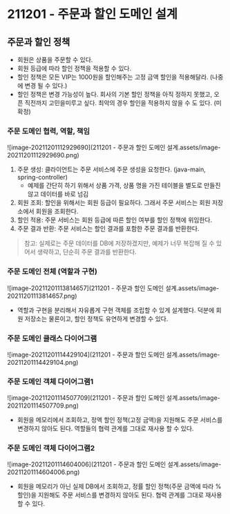 # 211201 - 주문과 할인 도메인 설계



## 주문과 할인 정책

- 회원은 상품을 주문할 수 있다.
- 회원 등급에 따라 할인 정책을 적용할 수 있다.
- 할인 정책은 모든 VIP는 1000원을 할인해주는 고정 금액 할인을 적용해달라. (나중에 변경 될 수 있다.)
- 할인 정책은 변경 가능성이 높다. 회사의 기본 할인 정책을 아직 정하지 못했고, 오픈 직전까지 고민을미루고 싶다. 최악의 경우 할인을 적용하지 않을 수 도 있다. (미확정)



### 주문 도메인 협력, 역할, 책임

![image-20211201112929690](211201 - 주문과 할인 도메인 설계.assets/image-20211201112929690.png)

1. 주문 생성: 클라이언트는 주문 서비스에 주문 생성을 요청한다. (java-main, spring-controller)
   - 예제를 간단히 하기 위해서 상품 가격, 상품 명을 가진 테이블을 별도로 만들진 않고 데이터를 바로 넘김
2. 회원 조회: 할인을 위해서는 회원 등급이 필요하다. 그래서 주문 서비스는 회원 저장소에서 회원을
    조회한다.
3. 할인 적용: 주문 서비스는 회원 등급에 따른 할인 여부를 할인 정책에 위임한다.
4. 주문 결과 반환: 주문 서비스는 할인 결과를 포함한 주문 결과를 반환한다.

> 참고: 실제로는 주문 데이터를 DB에 저장하겠지만, 예제가 너무 복잡해 질 수 있어서 생략하고, 단순히 주문 결과를 반환한다.



### 주문 도메인 전체 (역할과 구현)

![image-20211201113814657](211201 - 주문과 할인 도메인 설계.assets/image-20211201113814657.png)

- 역할과 구현을 분리해서 자유롭게 구현 객체를 조립할 수 있게 설계했다. 덕분에 회원 저장소는 물론이고, 할인 정책도 유연하게 변경할 수 있다.



### 주문 도메인 클래스 다이어그램

![image-20211201114429104](211201 - 주문과 할인 도메인 설계.assets/image-20211201114429104.png)



### 주문 도메인 객체 다이어그램1

![image-20211201114507709](211201 - 주문과 할인 도메인 설계.assets/image-20211201114507709.png)

- 회원을 메모리에서 조회하고, 정액 할인 정책(고정 금액)을 지원해도 주문 서비스를 변경하지 않아도 된다. 역할들의 협력 관계를 그대로 재사용 할 수 있다.



### 주문 도메인 객체 다이어그램2

![image-20211201114604006](211201 - 주문과 할인 도메인 설계.assets/image-20211201114604006.png)

- 회원을 메모리가 아닌 실제 DB에서 조회하고, 정률 할인 정책(주문 금액에 따라 % 할인)을 지원해도 주문 서비스를 변경하지 않아도 된다. 협력 관계를 그대로 재사용 할 수 있다.

